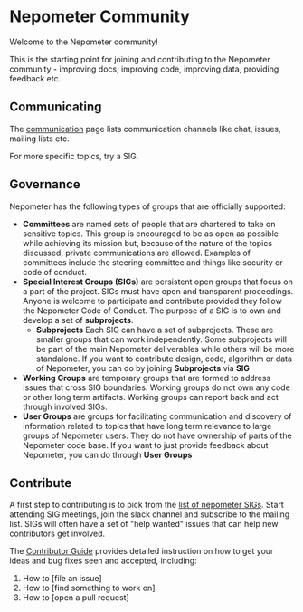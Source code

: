 # Nepometer Community

Welcome to the Nepometer community!

This is the starting point for joining and contributing to the Nepometer community - improving docs, improving code, improving data, providing feedback etc.

## Communicating

The [communication](communication/) page lists communication channels like chat, issues, mailing lists etc.

For more specific topics, try a SIG.

## Governance

Nepometer has the following types of groups that are officially supported:

* **Committees** are named sets of people that are chartered to take on sensitive topics.
  This group is encouraged to be as open as possible while achieving its mission but, because of the nature of the topics discussed, private communications are allowed.
  Examples of committees include the steering committee and things like security or code of conduct.
* **Special Interest Groups (SIGs)** are persistent open groups that focus on a part of the project.
  SIGs must have open and transparent proceedings.
  Anyone is welcome to participate and contribute provided they follow the Nepometer Code of Conduct.
  The purpose of a SIG is to own and develop a set of **subprojects**.
  * **Subprojects** Each SIG can have a set of subprojects.
    These are smaller groups that can work independently.
    Some subprojects will be part of the main Nepometer deliverables while others will be more standalone.
    If you want to contribute design, code, algorithm or data of Nepometer, you can do by joining **Subprojects** via **SIG**
* **Working Groups** are temporary groups that are formed to address issues that cross SIG boundaries.
  Working groups do not own any code or other long term artifacts.
  Working groups can report back and act through involved SIGs.
* **User Groups** are groups for facilitating communication and discovery of information related to
  topics that have long term relevance to large groups of Nepometer users.
  They do not have ownership of parts of the Nepometer code base.
  If you want to just provide feedback about Nepometer, you can do through **User Groups**

## Contribute

A first step to contributing is to pick from the [list of nepometer SIGs](sig-list.md).
Start attending SIG meetings, join the slack channel and subscribe to the mailing list.
SIGs will often have a set of "help wanted" issues that can help new contributors get involved.

The [Contributor Guide](contributors/guide/README.md) provides detailed instruction on how to get your ideas and bug fixes seen and accepted, including:
1. How to [file an issue]
1. How to [find something to work on]
1. How to [open a pull request]
